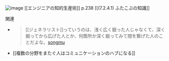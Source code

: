 
![image](https://gyazo.com/069507859b975d36c196d308208f27f5/thumb/1000)
[[エンジニアの知的生産術]] p.238 [[(7.2.4.1) ふたこぶの知識]]

関連
- > [[ジェネラリスト]]っていうのは、浅く広く掘った人じゃなくて、深く掘ってから広げた人とか、何箇所か深く掘ってみて間を繋げた人のことだよな。[songmu](https://twitter.com/songmu/status/1375054835867770881?s=21)
- [[複数の分野をまたぐ人はコミュニケーションのハブになる]]